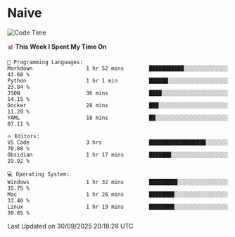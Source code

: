 # Naive
<!-- ## 日拱一卒，功不唐捐 -->
<!-- [![GitHub Streak](https://streak-stats.demolab.com/?user=XiaoXKKK)](https://git.io/streak-stats) -->
<!--START_SECTION:waka-->
![Code Time](http://img.shields.io/badge/Code%20Time-809%20hrs%2035%20mins-blue)

📊 **This Week I Spent My Time On** 

```text
💬 Programming Languages: 
Markdown                 1 hr 52 mins        ███████████░░░░░░░░░░░░░░   43.68 % 
Python                   1 hr 1 min          ██████░░░░░░░░░░░░░░░░░░░   23.84 % 
JSON                     36 mins             ████░░░░░░░░░░░░░░░░░░░░░   14.15 % 
Docker                   28 mins             ███░░░░░░░░░░░░░░░░░░░░░░   11.20 % 
YAML                     18 mins             ██░░░░░░░░░░░░░░░░░░░░░░░   07.11 % 

🔥 Editors: 
VS Code                  3 hrs               ██████████████████░░░░░░░   70.08 % 
Obsidian                 1 hr 17 mins        ███████░░░░░░░░░░░░░░░░░░   29.92 % 

💻 Operating System: 
Windows                  1 hr 32 mins        █████████░░░░░░░░░░░░░░░░   35.75 % 
Mac                      1 hr 26 mins        ████████░░░░░░░░░░░░░░░░░   33.40 % 
Linux                    1 hr 19 mins        ████████░░░░░░░░░░░░░░░░░   30.85 % 
```


 Last Updated on 30/09/2025 20:18:28 UTC
<!--END_SECTION:waka-->
